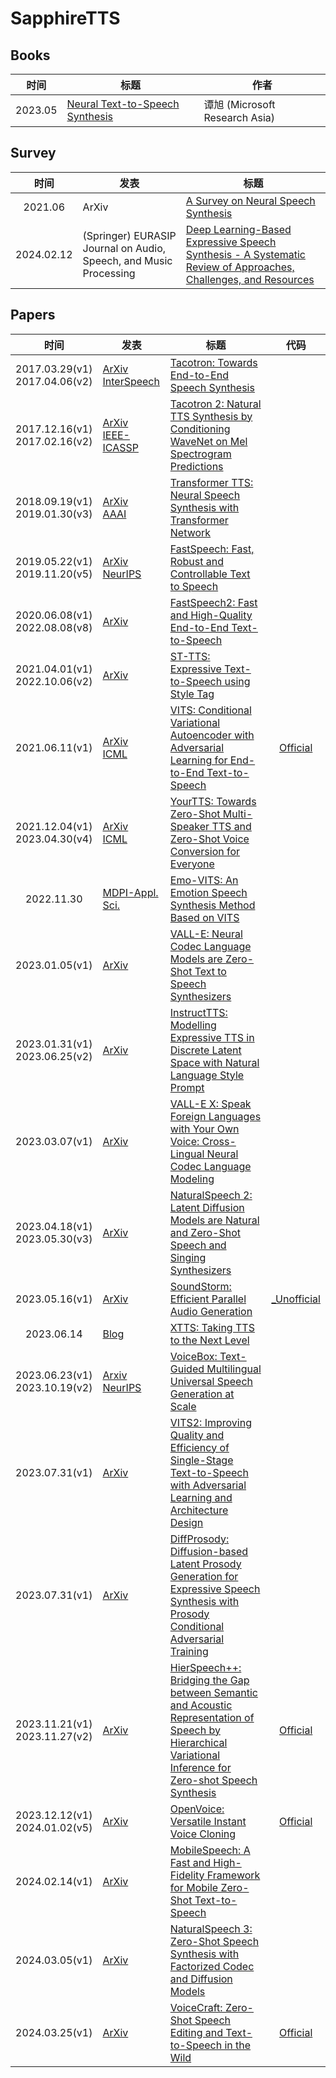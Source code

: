 # SapphireTTS

## Books

|时间|标题|作者|
|:-:|---|---|
|2023.05|[Neural Text-to-Speech Synthesis](Books/2023.05_Neural_TTS_Synthesis/Ch00.ToC.md)|谭旭 (Microsoft Research Asia)|

## Survey

|时间|发表|标题|
|:-:|---|---|
|2021.06|ArXiv|[A Survey on Neural Speech Synthesis]()|
|2024.02.12|(Springer) EURASIP Journal on Audio, Speech, and Music Processing|[Deep Learning-Based Expressive Speech Synthesis - A Systematic Review of Approaches, Challenges, and Resources](Survey/DL-Based_Expressive_Speech_Synthesis.md)|

## Papers

|时间|发表|标题|代码|
|:-:|---|---|:-:|
|2017.03.29(v1)<br>2017.04.06(v2)|[ArXiv](https://arxiv.org/abs/1703.10135)<br>[InterSpeech](https://doi.org/10.21437/Interspeech.2017-1452)|[Tacotron: Towards End-to-End Speech Synthesis](Papers/2017.03_Tacotron.md)
|2017.12.16(v1)<br>2017.02.16(v2)|[ArXiv](https://arxiv.org/abs/1712.05884)<br>[IEEE-ICASSP](https://doi.org/10.1109/ICASSP.2018.8461368)|[Tacotron 2: Natural TTS Synthesis by Conditioning WaveNet on Mel Spectrogram Predictions](Papers/2017.12_Tacotron2.md)|
|2018.09.19(v1)<br>2019.01.30(v3)|[ArXiv](https://arxiv.org/abs/1809.08895)<br>[AAAI](https://doi.org/10.1609/aaai.v33i01.33016706)|[Transformer TTS: Neural Speech Synthesis with Transformer Network](Papers/2018.09_Transformer_TTS.md)|
|2019.05.22(v1)<br>2019.11.20(v5)|[ArXiv](https://arxiv.org/abs/1905.09263)<br>[NeurIPS](https://proceedings.neurips.cc/paper_files/paper/2019/hash/f63f65b503e22cb970527f23c9ad7db1-Abstract.html)|[FastSpeech: Fast, Robust and Controllable Text to Speech](Papers/2019.05_FastSpeech.md)|
|2020.06.08(v1)<br>2022.08.08(v8)|[ArXiv](https://arxiv.org/abs/2006.04558)|[FastSpeech2: Fast and High-Quality End-to-End Text-to-Speech](Papers/2020.06_FastSpeech2.md)|
|2021.04.01(v1)<br>2022.10.06(v2)|[ArXiv](https://arxiv.org/abs/2104.00436)|[ST-TTS: Expressive Text-to-Speech using Style Tag](Papers/2021.04_ST-TTS.md)|
|2021.06.11(v1)|[ArXiv](https://arxiv.org/abs/2106.06103)<br>[ICML](https://proceedings.mlr.press/v139/kim21f.html)|[VITS: Conditional Variational Autoencoder with Adversarial Learning for End-to-End Text-to-Speech](Papers/2021.06_VITS.md)|[Official](https://github.com/jaywalnut310/vits)|
|2021.12.04(v1)<br>2023.04.30(v4)|[ArXiv](https://arxiv.org/abs/2112.02418)<br>[ICML](https://proceedings.mlr.press/v162/casanova22a.html)|[YourTTS: Towards Zero-Shot Multi-Speaker TTS and Zero-Shot Voice Conversion for Everyone](Papers/2021.12_YourTTS.md)|
|2022.11.30|[MDPI-Appl. Sci.](https://www.mdpi.com/2076-3417/13/4/2225)|[Emo-VITS: An Emotion Speech Synthesis Method Based on VITS](Papers/2022.11_Emo-VITS.md)|
|2023.01.05(v1)|[ArXiv](https://arxiv.org/abs/2301.02111)|[VALL-E: Neural Codec Language Models are Zero-Shot Text to Speech Synthesizers](Papers/2023.01_VALL-E.md)|
|2023.01.31(v1)<br>2023.06.25(v2)|[ArXiv](https://arxiv.org/abs/2301.13662)|[InstructTTS: Modelling Expressive TTS in Discrete Latent Space with Natural Language Style Prompt](Papers/2023.01_InstructTTS.md)|
|2023.03.07(v1)|[ArXiv](https://arxiv.org/abs/2303.03926)|[VALL-E X: Speak Foreign Languages with Your Own Voice: Cross-Lingual Neural Codec Language Modeling](Papers/2023.03_VALL-E_X.md)|
|2023.04.18(v1)<br>2023.05.30(v3)|[ArXiv](https://arxiv.org/abs/2304.09116)|[NaturalSpeech 2: Latent Diffusion Models are Natural and Zero-Shot Speech and Singing Synthesizers](Papers/2023.04_NaturalSpeech2.md)|
|2023.05.16(v1)|[ArXiv](https://arxiv.org/abs/2305.09636)|[SoundStorm: Efficient Parallel Audio Generation](Papers/2023.05_SoundStorm.md)|[_Unofficial](https://github.com/yangdongchao/SoundStorm/)
|2023.06.14|[Blog](https://coqui.ai/blog/tts/xtts_taking_tts_to_the_next_level)|[XTTS: Taking TTS to the Next Level](Papers/2023.06_XTTS.md)|
|2023.06.23(v1)<br>2023.10.19(v2)|[Arxiv](https://arxiv.org/abs/2306.15687)<br>[NeurIPS](https://proceedings.neurips.cc/paper_files/paper/2023/hash/2d8911db9ecedf866015091b28946e15-Abstract-Conference.html)|[VoiceBox: Text-Guided Multilingual Universal Speech Generation at Scale](Papers/2023.06_VoiceBox.md)|
|2023.07.31(v1)|[ArXiv](https://arxiv.org/abs/2307.16430)|[VITS2: Improving Quality and Efficiency of Single-Stage Text-to-Speech with Adversarial Learning and Architecture Design](Papers/2023.07_VITS2.md)|
|2023.07.31(v1)|[ArXiv](https://arxiv.org/abs/2307.16549)|[DiffProsody: Diffusion-based Latent Prosody Generation for Expressive Speech Synthesis with Prosody Conditional Adversarial Training](Papers/2023.07_DiffProsody.md)|
|2023.11.21(v1)<br>2023.11.27(v2)|[ArXiv](https://arxiv.org/abs/2311.12454)|[HierSpeech++: Bridging the Gap between Semantic and Acoustic Representation of Speech by Hierarchical Variational Inference for Zero-shot Speech Synthesis](Papers/2023.11_HierSpeechpp.md)|[Official](https://github.com/sh-lee-prml/HierSpeechpp)|
|2023.12.12(v1)<br>2024.01.02(v5)|[ArXiv](https://arxiv.org/abs/2312.01479)|[OpenVoice: Versatile Instant Voice Cloning](Papers/2023.12_OpenVoice.md)|[Official](https://github.com/myshell-ai/OpenVoice)|
|2024.02.14(v1)|[ArXiv](https://arxiv.org/abs/2402.09378)|[MobileSpeech: A Fast and High-Fidelity Framework for Mobile Zero-Shot Text-to-Speech](Papers/2024.02_MobileSpeech.md)|
|2024.03.05(v1)|[ArXiv](https://arxiv.org/abs/2403.03100)|[NaturalSpeech 3: Zero-Shot Speech Synthesis with Factorized Codec and Diffusion Models](Papers/2024.03_NaturalSpeech3.md)|
|2024.03.25(v1)|[ArXiv](https://arxiv.org/abs/2403.16973)|[VoiceCraft: Zero-Shot Speech Editing and Text-to-Speech in the Wild](Papers/2024.03_VoiceCraft.md)|[Official](https://github.com/jasonppy/VoiceCraft)|

